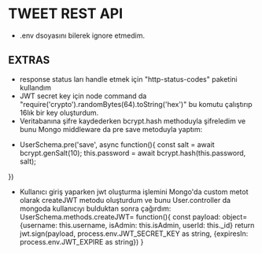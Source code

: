 # TWEET REST API

- .env dsoyasını bilerek ignore etmedim.

## EXTRAS

- response status ları handle etmek için "http-status-codes" paketini kullandım
- JWT secret key için node command da "require('crypto').randomBytes(64).toString('hex')" bu komutu çalıştırıp 16lık bir key oluşturdum.
- Veritabanına şifre kaydederken bcrypt.hash methoduyla şifreledim ve bunu Mongo middleware da pre save metoduyla yaptım:

* UserSchema.pre<IUser>('save', async function(){
  const salt = await bcrypt.genSalt(10);
  this.password = await bcrypt.hash(this.password, salt);

})

- Kullanıcı giriş yaparken jwt oluşturma işlemini Mongo'da custom metot olarak createJWT metodu oluşturdum ve bunu User.controller da mongoda kullanıcıyı bulduktan sonra çağırdım:
  UserSchema.methods.createJWT= function(){
  const payload: object={username: this.username, isAdmin: this.isAdmin, userId: this.\_id}
  return jwt.sign(payload, process.env.JWT_SECRET_KEY as string, {expiresIn: process.env.JWT_EXPIRE as string})
  }

